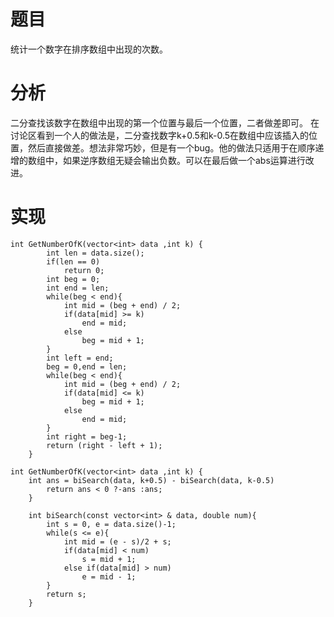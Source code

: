 # 题目
统计一个数字在排序数组中出现的次数。
# 分析
二分查找该数字在数组中出现的第一个位置与最后一个位置，二者做差即可。
在讨论区看到一个人的做法是，二分查找数字k+0.5和k-0.5在数组中应该插入的位置，然后直接做差。想法非常巧妙，但是有一个bug。他的做法只适用于在顺序递增的数组中，如果逆序数组无疑会输出负数。可以在最后做一个abs运算进行改进。
# 实现
```
int GetNumberOfK(vector<int> data ,int k) {
        int len = data.size();
        if(len == 0)
            return 0;
        int beg = 0;
        int end = len;
        while(beg < end){
            int mid = (beg + end) / 2;
            if(data[mid] >= k)
                end = mid;
            else
                beg = mid + 1;
        }
        int left = end;
        beg = 0,end = len;
        while(beg < end){
            int mid = (beg + end) / 2;
            if(data[mid] <= k)
                beg = mid + 1;
            else
                end = mid;
        }
        int right = beg-1;
        return (right - left + 1);
    }
```

```
int GetNumberOfK(vector<int> data ,int k) {
	int ans = biSearch(data, k+0.5) - biSearch(data, k-0.5)         
		return ans < 0 ?-ans :ans;
    }

    int biSearch(const vector<int> & data, double num){
        int s = 0, e = data.size()-1;     
        while(s <= e){
            int mid = (e - s)/2 + s;
            if(data[mid] < num)
                s = mid + 1;
            else if(data[mid] > num)
                e = mid - 1;
        }
        return s;
    }

```